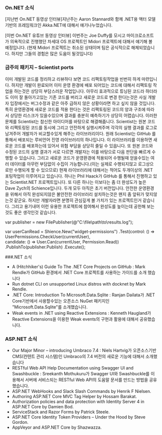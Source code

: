 ### On.NET 소식
[지난번 On.NET 동영상 인터뷰]지난주는 Aaron Stannard와 함께 .NET용 액터 모델 기반의 프레임워크인 Akka.NET에 대해서 얘기나누었습니다.

[이번 On.NET 유튜브 동영상 인터뷰] 이번주는 Joe Duffy를 모시고 마이크로소프트가 의욕적으로 진행했던 차세대 OS 프로젝트인 Midori 프로젝트에 대해서 얘기해 볼 예정입니다. (현재 Midori 프로젝트는 취소된 상태이며 팀은 공식적으로 해체되었습니다. 하지만 그들의 경험은 많은 도움이 될것입니다)

### 금주의 패키지 – Scientist ports
이미 개발된 코드를 정리하고 리뷰하다 보면 코드 리팩토링작업을 빈번히 하게 마련입니다. 하지만 개발이 완료되어 이미 운영 환경에 배포 되어있는 코드에 대해서 리팩토링 작업을 하는것은 상당히 부담스러운 작업입니다. 아무리 효과적으로 튜닝된 코드라 하더라도 이미 잘 돌아가고있는 기존 코드를 버리고 새로운 코드로 변경 한다는것은 사실 개발자 입장에서는 버그수정과 같은 아주 급하지 않은 상황이라면 하고 싶지 않을 것입니다. 특히 운영환경에 새로운 코드를 적용 한다는 것은 리팩토링된 코드의 양과 구조에 따라서 상당한 리스크가 있을수있으며 결과를 충분히 예측하기가 상당히 어렵습니다.
이러한 문제를 Scientist는 참신한 아이디어를 바탕으로 해결해줌니다. Scientist는 원본 코드와 리팩토링된 코드를 동시에 그리고 안전하게 실행시켜주며 각각의 실행 결과를 로그로 남겨주어 개발자가 비교할수있게 해주는 라이브러리이다. 원래 Scientist는 GitHub 를 통해서 배포되는 루비언어 진영 라이브러리의 하나입니다. 이 라이브러리를 이용하면 새로운 코드를 배포하는데 있어서 위험 부담을 
상당히 줄일 수 있읍니다. 또 원본 코드와 수정된 코드의 실행 결과가 서로 다르면 개발자는 이를 바탕으로 다음 판단을 빠르게 수행할 수 있습니다. 그리고 새로운 코드가 운영환경에 적용되어 수행될때 얻을수있는 여러 데이터를 아무런 부담없이 수집이 가능합니다.(이는 실제로 수행되지않고 로그상으로만 수행되게 할 수 있으므로)
현재 라이브러리에 대해서는 적어도 두개이상의 .NET 포팅작업이 이루어지고 있습니다. 하나는 Phil Haack가 GitHub 를 통해서 진행하고 있는 
Scientist.NET 프로젝트입니다. 또 다른 하나는 이보다는 좀 더 완성도가 높은 Dave Zych의 Schience입니다.
두개 모두 아직은 초기 버전입니다. 안전한 운영환경을 위해서 아직 완성되지않은 불안전한 라이브러리 설치하는것은 왠지 좀 앞뒤가 맞지않는것 같군요. 하지만 개발자라면 분명히 관심깊게 볼 가치가 있는 프로젝트인거 같습니다. 그리고 용기내어 이런 유용한 프로젝트에 참여해서 완성도를 높이는데 공헌해 보는것도 좋은 생각인것 같습니다.

<section>
 var publisher = new FilePublisher(@"C:\file\path\to\results.log"); 
 
 
 var userCanRead = Shience.New<bool>("widget-permissions") 
     .Test(control: () => UserPermissions.CheckUser(currentUser),  
           candidate: () => User.Can(currentUser, Permission.Read)) 
     .PublishTo(publisher.Publish) 
     .Execute(); 
</section>

###.NET 소식
* A (Hitchhiker's) Guide To The .NET Core Projects on GitHub : Mark Rendle가 GitHub 환경에서 .NET Core 프로젝트를 사용하는 가이드를 소개
했습니다
* Run dotnet CLI on unsupported Linux distros with docknet by Mark Rendle.
* .NET Core: Introduction To Microsoft.Data.Sqlite : Ranjan Dailata가 .NET Core기반에서 사용할수있는 오픈소스 NuGet 패키지인 "Microsoft.Data.Sqlite"를 소개했습니다. 
* Weak events in .NET using Reactive Extensions : Kenneth Haugland가 Reactive Extensions을 이용한 Weak events의 구현과 활용에 대해서 공유했습니다.

### ASP.NET 소식
* Our Major Minor – introducing Umbraco 7.4 : Niels Hartvig가 오픈소스기반 CMS(컨텐트 관리 시스템)인 Umbraco의 7.4 버전의 새로운 기능에 대해서 소개했습니다
* RESTful Web API Help Documentation using Swagger UI and Swashbuckle : Sreekanth Mothukuru가 Swagger UI와 Swashbuckle를 이용해서 서버에 서비스되는 RESTful Web API의 도움말 문서를 만드는 방법을 공유했습니다.
* ASP.NET WebHooks and Slack Slash Commands by Henrik F Nielsen.
* Authoring ASP.NET Core MVC Tag Helper by Hossam Barakat.
* Authorization policies and data protection with Identity Server 4 in ASP.NET Core by Damien Bod.
* ServiceStack and Razor Forms by Patrick Steele.
* ASP.NET Core Identity Token Providers – Under the Hood by Steve Gordon.
* AppVeyor and ASP.NET Core by Shazwazza.

